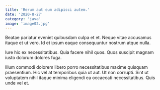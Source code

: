 ```yaml
---
title: 'Rerum aut eum adipisci autem.'
date: '2020-8-27'
category: 'java'
image: 'image02.jpg'
---
```


Beatae pariatur eveniet quibusdam culpa et et. Neque vitae accusamus itaque et ut vero. Id et ipsum eaque consequuntur nostrum atque nulla.
 Iure hic ex necessitatibus. Quia facere nihil quos. Quos suscipit magnam iusto dolorum dolores fuga.
 Illum commodi dolorem libero porro necessitatibus maxime quisquam praesentium. Hic vel at temporibus quia ut aut. Ut non corrupti. Sint ut voluptatem nihil itaque minima eligendi ea occaecati necessitatibus. Quis unde vel et.
